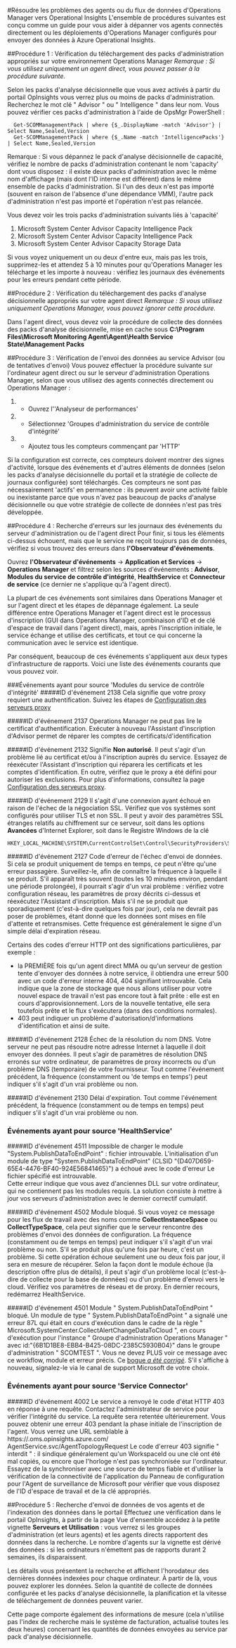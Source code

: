 <properties 
	pageTitle="Operational Insights - Dépannage des agents ou du flux de données d'Operations Manager" 
	description="Découvrez comment dépanner les problèmes liés aux agents connectés directement et au flux de données d'Operations Manager vers Azure Operational Insights" 
	services="operational-insights" 
	documentationCenter="" 
	authors="dani3l3" 
	manager="jwhit" 
	editor=""/>

<tags 
	ms.service="operational-insights" 
	ms.workload="appservices" 
	ms.tgt_pltfrm="na" 
	ms.devlang="na" 
	ms.topic="article" 
	ms.date="2/23/2015" 
	ms.author="dmuscett"/>


#Résoudre les problèmes des agents ou du flux de données d'Operations Manager vers Operational Insights
L'ensemble de procédures suivantes est conçu comme un guide pour vous aider à dépanner vos agents connectés directement ou les déploiements d'Operations Manager configurés pour envoyer des données à Azure Operational Insights.

##Procédure 1 : Vérification du téléchargement des packs d'administration appropriés sur votre environnement Operations Manager
*Remarque : Si vous utilisez uniquement un agent direct, vous pouvez passer à la procédure suivante.*

Selon les packs d'analyse décisionnelle que vous avez activés à partir du portail OpInsights vous verrez plus ou moins de packs d'administration. Recherchez le mot clé " Advisor " ou " Intelligence " dans leur nom. 
Vous pouvez vérifier ces packs d'administration à l'aide de OpsMgr PowerShell :

      Get-SCOMManagementPack | where {$_.DisplayName -match 'Advisor'} | Select Name,Sealed,Version
      Get-SCOMManagementPack | where {$_.Name -match 'IntelligencePacks'} | Select Name,Sealed,Version
    
Remarque : Si vous dépannez le pack d'analyse décisionnelle de capacité, vérifiez le nombre de packs d'administration contenant le nom 'capacity' dont vous disposez : il existe deux packs d'administration avec le même nom d'affichage (mais dont l'ID interne est différent) dans le même ensemble de packs d'administration. Si l'un des deux n'est pas importé (souvent en raison de l'absence d'une dépendance VMM), l'autre pack d'administration n'est pas importé et l'opération n'est pas relancée.

Vous devez voir les trois packs d'administration suivants liés à 'capacité'
1. Microsoft System Center Advisor Capacity Intelligence Pack 
1. Microsoft System Center Advisor Capacity Intelligence Pack 
1. Microsoft System Center Advisor Capacity Storage Data 

Si vous voyez uniquement un ou deux d'entre eux, mais pas les trois, supprimez-les et attendez 5 à 10 minutes pour qu'Operations Manager les télécharge et les importe à nouveau : vérifiez les journaux des événements pour les erreurs pendant cette période.

##Procédure 2 : Vérification du téléchargement des packs d'analyse décisionnelle appropriés sur votre agent direct
*Remarque : Si vous utilisez uniquement Operations Manager, vous pouvez ignorer cette procédure.*

Dans l'agent direct, vous devez voir la procédure de collecte des données des packs d'analyse décisionnelle, mise en cache sous **C:\Program Files\Microsoft Monitoring Agent\Agent\Health Service State\Management Packs**


##Procédure 3 : Vérification de l'envoi des données au service Advisor (ou de tentatives d'envoi)
Vous pouvez effectuer la procédure suivante sur l'ordinateur agent direct ou sur le serveur d'administration Operations Manager, selon que vous utilisez des agents connectés directement ou Operations Manager :

1. - Ouvrez l''Analyseur de performances' 
1. - Sélectionnez 'Groupes d'administration du service de contrôle d'intégrité'
1. - Ajoutez tous les compteurs commençant par 'HTTP'

Si la configuration est correcte, ces compteurs doivent montrer des signes d'activité, lorsque des événements et d'autres éléments de données (selon les packs d'analyse décisionnelle du portail et la stratégie de collecte de journaux configurée) sont téléchargés. Ces compteurs ne sont pas nécessairement 'actifs' en permanence : ils peuvent avoir une activité faible ou inexistante parce que vous n'avez pas beaucoup de packs d'analyse décisionnelle ou que votre stratégie de collecte de données n'est pas très développée. 

##Procédure 4 : Recherche d'erreurs sur les journaux des événements du serveur d'administration ou de l'agent direct 
Pour finir, si tous les éléments ci-dessus échouent, mais que le service ne reçoit toujours pas de données, vérifiez si vous trouvez des erreurs dans **l'Observateur d'événements**.

Ouvrez **l'Observateur d'événements** -> **Application et Services** -> **Operations Manager** et filtrez selon les sources d'événements : **Advisor**, **Modules du service de contrôle d'intégrité**, **HealthService** et **Connecteur de service** (ce dernier ne s'applique qu'à l'agent direct). 

La plupart de ces événements sont similaires dans Operations Manager et sur l'agent direct et les étapes de dépannage également. 
La seule différence entre Operations Manager et l'agent direct est le processus d'inscription (GUI dans Operations Manager, combinaison d'ID et de clé d'espace de travail dans l'agent direct), mais, après l'inscription initiale, le service échange et utilise des certificats, et tout ce qui concerne la communication avec le service est identique.

Par conséquent, beaucoup de ces événements s'appliquent aux deux types d'infrastructure de rapports. Voici une liste des événements courants que vous pouvez voir.

###Événements ayant pour source 'Modules du service de contrôle d'intégrité'
#####ID d'événement 2138
Cela signifie que votre proxy requiert une authentification. Suivez les étapes de [Configuration des serveurs proxy](https://msdn.microsoft.com/library/azure/dn884643.aspx)

#####ID d'événement 2137
Operations Manager ne peut pas lire le certificat d'authentification. Exécuter à nouveau l'Assistant d'inscription d'Advisor permet de réparer les comptes de certificats/d'identification

#####ID d'événement 2132
Signifie **Non autorisé**. Il peut s'agir d'un problème lié au certificat et/ou à l'inscription auprès du service. Essayez de réexécuter l'Assistant d'inscription qui réparera les certificats et les comptes d'identification. En outre, vérifiez que le proxy a été défini pour autoriser les exclusions. Pour plus d'informations, consultez la page [Configuration des serveurs proxy](https://msdn.microsoft.com/library/azure/dn884643.aspx).

#####ID d'événement 2129
Il s'agit d'une connexion ayant échoué en raison de l'échec de la négociation SSL. Vérifiez que vos systèmes sont configurés pour utiliser TLS et non SSL. Il peut y avoir des paramètres SSL étranges relatifs au chiffrement sur ce serveur, soit dans les options **Avancées** d'Internet Explorer, soit dans le Registre Windows de la clé 

    HKEY_LOCAL_MACHINE\SYSTEM\CurrentControlSet\Control\SecurityProviders\SCHANNEL

#####ID d'événement 2127
Code d'erreur de l'échec d'envoi de données. Si cela se produit uniquement de temps en temps, ce peut n'être qu'une erreur passagère. Surveillez-le, afin de connaître la fréquence à laquelle il se produit. S'il apparaît très souvent (toutes les 10 minutes environ, pendant une période prolongée), il pourrait s'agir d'un vrai problème : vérifiez votre configuration réseau, les paramètres de proxy décrits ci-dessus et réexécutez l'Assistant d'inscription. Mais s'il ne se produit que sporadiquement (c'est-à-dire quelques fois par jour), cela ne devrait pas poser de problèmes, étant donné que les données sont mises en file d'attente et retransmises. Cette fréquence est généralement le signe d'un simple délai d'expiration réseau.
 
Certains des codes d'erreur HTTP ont des significations particulières, par exemple : 

- la PREMIÈRE fois qu'un agent direct MMA ou qu'un serveur de gestion tente d'envoyer des données à notre service, il obtiendra une erreur 500 avec un code d'erreur interne 404, 404 signifiant introuvable. Cela indique que la zone de stockage que nous allons utiliser pour votre nouvel espace de travail n'est pas encore tout à fait prête : elle est en cours d'approvisionnement. Lors de la nouvelle tentative, elle sera toutefois prête et le flux s'exécutera (dans des conditions normales).
- 403 peut indiquer un problème d'autorisation/d'informations d'identification et ainsi de suite. 

#####ID d'événement 2128
Échec de la résolution du nom DNS. Votre serveur ne peut pas résoudre notre adresse Internet à laquelle il doit envoyer des données. Il peut s'agir de paramètres de résolution DNS erronés sur votre ordinateur, de paramètres de proxy incorrects ou d'un problème DNS (temporaire) de votre fournisseur. Tout comme l'événement précédent, la fréquence (constamment ou 'de temps en temps') peut indiquer s'il s'agit d'un vrai problème ou non.

#####ID d'événement 2130
Délai d'expiration. Tout comme l'événement précédent, la fréquence (constamment ou de temps en temps) peut indiquer s'il s'agit d'un vrai problème ou non.

### Événements ayant pour source 'HealthService'
#####ID d'événement 4511
Impossible de charger le module "System.PublishDataToEndPoint" : fichier introuvable. L'initialisation d'un module de type "System.PublishDataToEndPoint" (CLSID "{D407D659-65E4-4476-BF40-924E56841465}") a échoué avec le code d'erreur Le fichier spécifié est introuvable.  
Cette erreur indique que vous avez d'anciennes DLL sur votre ordinateur, qui ne contiennent pas les modules requis. La solution consiste à mettre à jour vos serveurs d'administration avec le dernier correctif cumulatif.

#####ID d'événement 4502
Module bloqué. Si vous voyez ce message pour les flux de travail avec des noms comme **CollectInstanceSpace** ou **CollectTypeSpace**, cela peut signifier que le serveur rencontre des problèmes d'envoi des données de configuration. La fréquence (constamment ou de temps en temps) peut indiquer s'il s'agit d'un vrai problème ou non. S'il se produit plus qu'une fois par heure, c'est un problème. Si cette opération échoue seulement une ou deux fois par jour, il sera en mesure de récupérer. Selon la façon dont le module échoue (la description offre plus de détails), il peut s'agir d'un problème local (c'est-à-dire de collecte pour la base de données) ou d'un problème d'envoi vers le cloud. Vérifiez vos paramètres de réseau et de proxy. En dernier recours, redémarrez HealthService.

#####ID d'événement 4501
Module " System.PublishDataToEndPoint " bloqué. Un module de type " System.PublishDataToEndPoint " a signalé une erreur 87L qui était en cours d'exécution dans le cadre de la règle " Microsoft.SystemCenter.CollectAlertChangeDataToCloud ", en cours d'exécution pour l'instance " Groupe d'administration Operations Manager " avec id:"{6B1D1BE8-EBB4-B425-08DC-2385C5930B04}" dans le groupe d'administration " SCOMTEST ". 
Vous ne devez PLUS voir ce message avec ce workflow, module et erreur précis. Ce [bogue  *a été corrigé*](http://feedback.azure.com/forums/267889-azure-operational-insights/suggestions/6714689-alert-management-intelligence-pack-not-sending-ale). S'il s'affiche à nouveau, signalez-le via le canal de support Microsoft de votre choix.


### Événements ayant pour source 'Service Connector'
#####ID d'événement 4002
Le service a renvoyé le code d'état HTTP 403 en réponse à une requête.  Contactez l'administrateur de service pour vérifier l'intégrité du service. La requête sera retentée ultérieurement. Vous pouvez obtenir une erreur 403 pendant la phase initiale de l'inscription de l'agent. Vous verrez une URL semblable à https://<YourWorkspaceID>.oms.opinsights.azure.com/ AgentService.svc/AgentTopologyRequest
Le code d'erreur 403 signifie " interdit " : il sindique généralement qu'un WorkspaceId ou une clé ont été mal copiés, ou encore que l'horloge n'est pas synchronisée sur l'ordinateur. Essayez de la synchroniser avec une source de temps fiable et d'utiliser la vérification de la connectivité de l'application du Panneau de configuration pour l'Agent de surveillance de Microsoft pour vérifier que vous disposez de l'ID d'espace de travail et de la clé appropriés. 





##Procédure 5 : Recherche d'envoi de données de vos agents et de l'indexation des données dans le portail
Effectuez une vérification dans le portail OpInsights, à partir de la page Vue d'ensemble accédez à la petite vignette **Serveurs et Utilisation** : vous verrez si les groupes d'administration (et leurs agents) et les agents directs rapportent des données dans la recherche. Le nombre d'agents sur la vignette est dérivé des données : si les ordinateurs n'émettent pas de rapports durant 2 semaines, ils disparaissent.

Les détails vous présentent la recherche et affichent l'horodateur des dernières données indexées pour chaque ordinateur. À partir de là, vous pouvez explorer les données. Selon la quantité de collecte de données configurée et les packs d'analyse décisionnelle, la planification et la vitesse de téléchargement de données peuvent varier.

Cette page comporte également des informations de mesure (cela n'utilise pas l'index de recherche mais le système de facturation, actualisé toutes les deux heures) concernant les quantités de données envoyées au service par pack d'analyse décisionnelle.

<!--HONumber=52-->